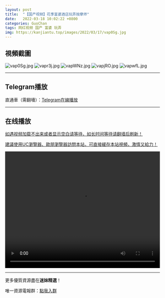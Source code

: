 ```yaml
---
layout: post
title:  "【国产视频】花季富婆酒店玩弄按摩师"
date:   2022-03-18 10:02:22 +0800
categories: GuoChan
tags: 网红视频 国产 富婆 玩弄
img: https://kanjiantu.top/images/2022/03/17/vap0Sg.jpg
---
```



## 視頻截圖

![vap0Sg.jpg](https://kanjiantu.top/images/2022/03/17/vap0Sg.jpg)
![vapr3j.jpg](https://kanjiantu.top/images/2022/03/17/vapr3j.jpg)
![vapWNz.jpg](https://kanjiantu.top/images/2022/03/17/vapWNz.jpg)
![vapjRO.jpg](https://kanjiantu.top/images/2022/03/17/vapjRO.jpg)
![vapwfL.jpg](https://kanjiantu.top/images/2022/03/17/vapwfL.jpg)

* * *
## Telegram播放

直通車（需翻墻）：[Telegram在線播放](https://t.me/mimeijingxuan/178)

* * *
## 在线播放
<u>如遇视频加载不出来或者显示空白请等待，如长时间等待请翻墙后刷新！</u>

<u>建議使用UC瀏覽器、歐朋瀏覽器訪問本站，可直接緩存本站視頻，激情又給力！</u>
<center><video src="https://cdn.publer.io/uploads/tmp/1648497477-24763-0013-4798/fef05fb9cd9fa9245eb6ca5860ffb271.mp4" width="100%" height="380px" controls="controls"></video></center>

* * *
更多優質資源盡在**迷妹精選**！

唯一資源電報群：[點我入群](https://t.me/mimeijingxuan)


